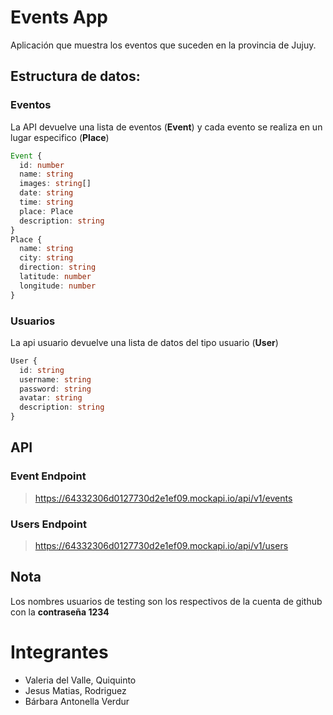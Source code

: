 # Events App
Aplicación que muestra los eventos que suceden en la provincia de Jujuy.

## Estructura de datos:
### Eventos
La API devuelve una lista de eventos (**Event**) y cada evento se realiza en un lugar especifico (**Place**)
```ts
Event {
  id: number
  name: string
  images: string[]
  date: string
  time: string
  place: Place
  description: string
}
Place {
  name: string
  city: string
  direction: string
  latitude: number
  longitude: number
}
```
### Usuarios
La api usuario devuelve una lista de datos del tipo usuario (**User**)
```ts
User {
  id: string
  username: string
  password: string
  avatar: string
  description: string
}
```
## API
### Event Endpoint
> https://64332306d0127730d2e1ef09.mockapi.io/api/v1/events

### Users Endpoint
> https://64332306d0127730d2e1ef09.mockapi.io/api/v1/users

## Nota
Los nombres usuarios de testing son los respectivos de la cuenta de github con la **contraseña 1234**

# Integrantes
- Valeria del Valle, Quiquinto
- Jesus Matias, Rodriguez
- Bárbara Antonella Verdur

